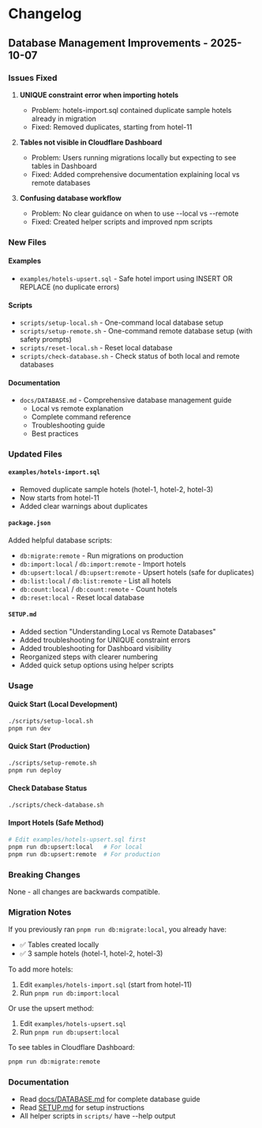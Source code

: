 # Changelog

## Database Management Improvements - 2025-10-07

### Issues Fixed

1. **UNIQUE constraint error when importing hotels**
   - Problem: hotels-import.sql contained duplicate sample hotels already in migration
   - Fixed: Removed duplicates, starting from hotel-11

2. **Tables not visible in Cloudflare Dashboard**
   - Problem: Users running migrations locally but expecting to see tables in Dashboard
   - Fixed: Added comprehensive documentation explaining local vs remote databases

3. **Confusing database workflow**
   - Problem: No clear guidance on when to use --local vs --remote
   - Fixed: Created helper scripts and improved npm scripts

### New Files

#### Examples
- `examples/hotels-upsert.sql` - Safe hotel import using INSERT OR REPLACE (no duplicate errors)

#### Scripts
- `scripts/setup-local.sh` - One-command local database setup
- `scripts/setup-remote.sh` - One-command remote database setup (with safety prompts)
- `scripts/reset-local.sh` - Reset local database
- `scripts/check-database.sh` - Check status of both local and remote databases

#### Documentation
- `docs/DATABASE.md` - Comprehensive database management guide
  - Local vs remote explanation
  - Complete command reference
  - Troubleshooting guide
  - Best practices

### Updated Files

#### `examples/hotels-import.sql`
- Removed duplicate sample hotels (hotel-1, hotel-2, hotel-3)
- Now starts from hotel-11
- Added clear warnings about duplicates

#### `package.json`
Added helpful database scripts:
- `db:migrate:remote` - Run migrations on production
- `db:import:local` / `db:import:remote` - Import hotels
- `db:upsert:local` / `db:upsert:remote` - Upsert hotels (safe for duplicates)
- `db:list:local` / `db:list:remote` - List all hotels
- `db:count:local` / `db:count:remote` - Count hotels
- `db:reset:local` - Reset local database

#### `SETUP.md`
- Added section "Understanding Local vs Remote Databases"
- Added troubleshooting for UNIQUE constraint errors
- Added troubleshooting for Dashboard visibility
- Reorganized steps with clearer numbering
- Added quick setup options using helper scripts

### Usage

#### Quick Start (Local Development)
```bash
./scripts/setup-local.sh
pnpm run dev
```

#### Quick Start (Production)
```bash
./scripts/setup-remote.sh
pnpm run deploy
```

#### Check Database Status
```bash
./scripts/check-database.sh
```

#### Import Hotels (Safe Method)
```bash
# Edit examples/hotels-upsert.sql first
pnpm run db:upsert:local   # For local
pnpm run db:upsert:remote  # For production
```

### Breaking Changes

None - all changes are backwards compatible.

### Migration Notes

If you previously ran `pnpm run db:migrate:local`, you already have:
- ✅ Tables created locally
- ✅ 3 sample hotels (hotel-1, hotel-2, hotel-3)

To add more hotels:
1. Edit `examples/hotels-import.sql` (start from hotel-11)
2. Run `pnpm run db:import:local`

Or use the upsert method:
1. Edit `examples/hotels-upsert.sql`
2. Run `pnpm run db:upsert:local`

To see tables in Cloudflare Dashboard:
```bash
pnpm run db:migrate:remote
```

### Documentation

- Read [docs/DATABASE.md](docs/DATABASE.md) for complete database guide
- Read [SETUP.md](SETUP.md) for setup instructions
- All helper scripts in `scripts/` have --help output
